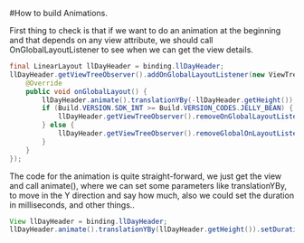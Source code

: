 #How to build Animations.

First thing to check is that if we want to do an animation at the beginning and that depends on any view attribute, we should call OnGlobalLayoutListener to see when we can get the view details.

~~~ java
final LinearLayout llDayHeader = binding.llDayHeader;
llDayHeader.getViewTreeObserver().addOnGlobalLayoutListener(new ViewTreeObserver.OnGlobalLayoutListener() {
    @Override
    public void onGlobalLayout() {
        llDayHeader.animate().translationYBy(-llDayHeader.getHeight());
        if (Build.VERSION.SDK_INT >= Build.VERSION_CODES.JELLY_BEAN) {
            llDayHeader.getViewTreeObserver().removeOnGlobalLayoutListener(this);
        } else {
            llDayHeader.getViewTreeObserver().removeGlobalOnLayoutListener(this);
        }
    }
});
~~~

The code for the animation is quite straight-forward, we just get the view and call animate(), where we can set some parameters like translationYBy, to move in the Y direction and say how much, also we could set the duration in milliseconds, and other things..

~~~ java
View llDayHeader = binding.llDayHeader;
llDayHeader.animate().translationYBy(llDayHeader.getHeight()).setDuration(200);
~~~
